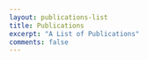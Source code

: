 ```yaml
---
layout: publications-list
title: Publications
excerpt: "A List of Publications"
comments: false
---
```

